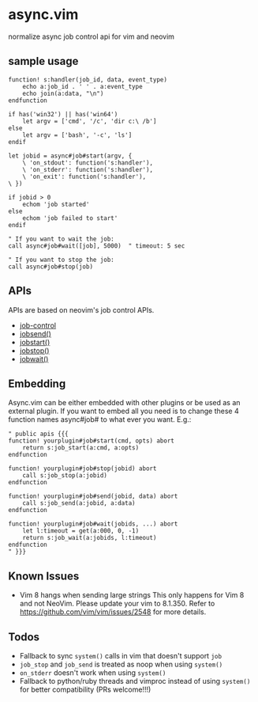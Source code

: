 # async.vim
normalize async job control api for vim and neovim

## sample usage

```vim
function! s:handler(job_id, data, event_type)
    echo a:job_id . ' ' . a:event_type
    echo join(a:data, "\n")
endfunction

if has('win32') || has('win64')
    let argv = ['cmd', '/c', 'dir c:\ /b']
else
    let argv = ['bash', '-c', 'ls']
endif

let jobid = async#job#start(argv, {
    \ 'on_stdout': function('s:handler'),
    \ 'on_stderr': function('s:handler'),
    \ 'on_exit': function('s:handler'),
\ })

if jobid > 0
    echom 'job started'
else
    echom 'job failed to start'
endif

" If you want to wait the job:
call async#job#wait([job], 5000)  " timeout: 5 sec

" If you want to stop the job:
call async#job#stop(job)
```

## APIs

APIs are based on neovim's job control APIs.

* [job-control](https://neovim.io/doc/user/job_control.html#job-control)
* [jobsend()](https://neovim.io/doc/user/eval.html#jobsend%28%29)
* [jobstart()](https://neovim.io/doc/user/eval.html#jobstart%28%29)
* [jobstop()](https://neovim.io/doc/user/eval.html#jobstop%28%29)
* [jobwait()](https://neovim.io/doc/user/eval.html#jobwait%28%29)

## Embedding

Async.vim can be either embedded with other plugins or be used as an external plugin.
If you want to embed all you need is to change these 4 function names async#job# to what ever you want. E.g.:

```vim
" public apis {{{
function! yourplugin#job#start(cmd, opts) abort
    return s:job_start(a:cmd, a:opts)
endfunction

function! yourplugin#job#stop(jobid) abort
    call s:job_stop(a:jobid)
endfunction

function! yourplugin#job#send(jobid, data) abort
    call s:job_send(a:jobid, a:data)
endfunction

function! yourplugin#job#wait(jobids, ...) abort
    let l:timeout = get(a:000, 0, -1)
    return s:job_wait(a:jobids, l:timeout)
endfunction
" }}}
```

## Known Issues

* Vim 8 hangs when sending large strings
This only happens for Vim 8 and not NeoVim. Please update your vim to 8.1.350.
Refer to https://github.com/vim/vim/issues/2548 for more details.

## Todos
* Fallback to sync `system()` calls in vim that doesn't support `job`
* `job_stop` and `job_send` is treated as noop when using `system()`
* `on_stderr` doesn't work when using `system()`
* Fallback to python/ruby threads and vimproc instead of using `system()` for better compatibility (PRs welcome!!!)

